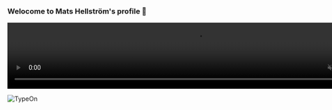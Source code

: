 ### Welocome to Mats Hellström's profile 👋

<video width="850" height="150" controls autoplay muted loop>
<source src="https://media.githubusercontent.com/media/mahe54/mahe54/main/media/Header.mov" type="video/mp4">
 Your browser does not support the video tag.
</video>



![TypeOn](https://user-images.githubusercontent.com/18022426/163988754-1b9da7f3-4333-42d4-ae5e-022189db7195.svg)
<!--

https://user-images.githubusercontent.com/18022426/164010390-e89381c0-3b73-40df-aa6d-c90249f57e74.mov


https://user-images.githubusercontent.com/18022426/164011322-1462bcba-6698-4a36-bf7b-977039ff9076.mp4










**mahe54/mahe54** is a ✨ _special_ ✨ repository because its `README.md` (this file) appears on your GitHub profile.

Here are some ideas to get you started:

- 🔭 I’m currently working on ...
- 🌱 I’m currently learning ...
- 👯 I’m looking to collaborate on ...
- 🤔 I’m looking for help with ...
- 💬 Ask me about ...
- 📫 How to reach me: ...
- 😄 Pronouns: ...
- ⚡ Fun fact: ...
-->

